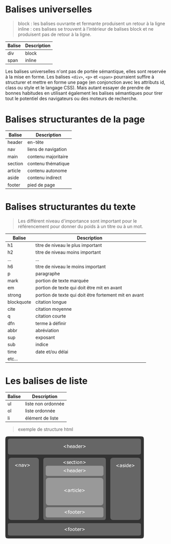 # Balises universelles

> block : les balises ouvrante et fermante produisent un retour à la ligne  
> inline : ces balises se trouvent à l’intérieur de balises block et ne produisent pas de retour à la ligne.

| Balise | Description |
| ------ | ----------- |
| div    | block       |
| span   | inline      |

Les balises universelles n'ont pas de portée sémantique, elles sont reservée à la mise en forme. Les balises `<div>`, `<p>` et `<span>` pourraient suffire à structurer et mettre en forme une page (en conjonction avec les attributs id, class ou style et le langage CSS). Mais autant essayer de prendre de bonnes habitudes en utilisant également les balises
sémantiques pour tirer tout le potentiel des navigateurs ou des moteurs de recherche.

# Balises structurantes de la page

| Balise  | Description         |
| ------- | ------------------- |
| header  | en-tête             |
| nav     | liens de navigation |
| main    | contenu majoritaire |
| section | contenu thématique  |
| article | contenu autonome    |
| aside   | contenu indirect    |
| footer  | pied de page        |

# Balises structurantes du texte

> Les différent niveau d'importance sont important pour le référencement pour donner du poids à un titre ou à un mot.

| Balise     | Description                                           |
| ---------- | ----------------------------------------------------- |
| h1         | titre de niveau le plus important                     |
| h2         | titre de niveau moins important                       |
| ...        | ...                                                   |
| h6         | titre de niveau le moins important                    |
| p          | paragraphe                                            |
| mark       | portion de texte marquée                              |
| em         | portion de texte qui doit être mit en avant           |
| strong     | portion de texte qui doit être fortement mit en avant |
| blockquote | citation longue                                       |
| cite       | citation moyenne                                      |
| q          | citation courte                                       |
| dfn        | terme à définir                                       |
| abbr       | abréviation                                           |
| sup        | exposant                                              |
| sub        | indice                                                |
| time       | date et/ou délai                                      |
| etc...     |                                                       |

# Les balises de liste

| Balise | Description        |
| ------ | ------------------ |
| ul     | liste non ordonnée |
| ol     | liste ordonnée     |
| li     | élément de liste   |

> exemple de structure html

![structure html](./html_structure.png)

